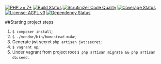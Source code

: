 
[![PHP >= 7+](https://img.shields.io/badge/php-%3E%3D%207-8892BF.svg?style=flat-square)](https://php.net/)
[![Build Status](https://api.travis-ci.org/nixsolutions/laravel-api-boilerplate.png?branch=master)](https://api.travis-ci.org/nixsolutions/laravel-api-boilerplate.png)
[![Scrutinizer Code Quality](https://scrutinizer-ci.com/g/nixsolutions/laravel-api-boilerplate/badges/quality-score.png)](https://scrutinizer-ci.com/g/nixsolutions/laravel-api-boilerplate/?branch=master)
[![Coverage Status](https://coveralls.io/repos/github/nixsolutions/laravel-api-boilerplate/badge.svg?branch=master)](https://coveralls.io/github/nixsolutions/laravel-api-boilerplate?branch=master)
[![License: AGPL v3](https://img.shields.io/badge/License-AGPL%20v3-blue.svg?style=flat-square)](http://www.gnu.org/licenses/agpl-3.0)
[![Dependency Status](https://www.versioneye.com/user/projects/58c6d1f87a7954003a3cacfc/badge.svg?style=flat-square)](https://www.versioneye.com/user/projects/58c6d1f87a7954003a3cacfc)

##Starting project steps

1. `$ composer install`;
2. `$ ./vendor/bin/homestead make`;
3. Generate jwt secret `php artisan jwt:secret`;
4. `$ vagrant up`;
5. Under vagrant from project root `$ php artisan migrate && php artisan db:seed`.
